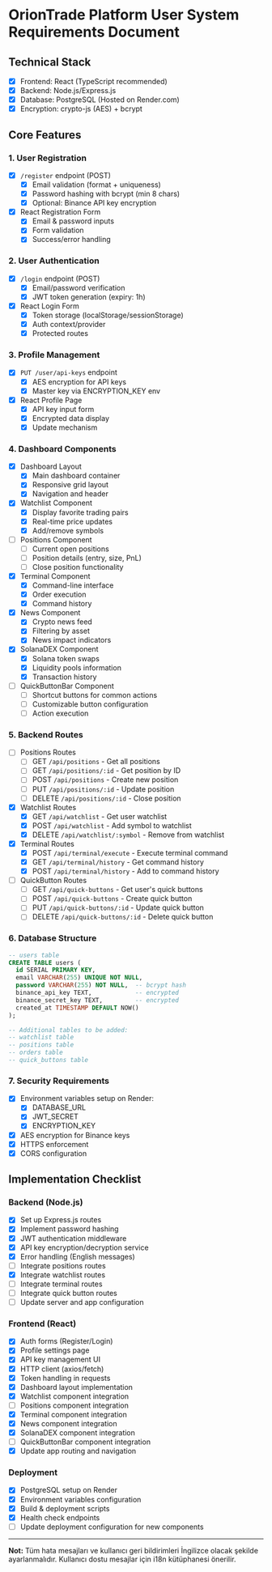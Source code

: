 # OrionTrade Platform User System Requirements Document

## Technical Stack
- [x] Frontend: React (TypeScript recommended)
- [x] Backend: Node.js/Express.js
- [x] Database: PostgreSQL (Hosted on Render.com)
- [x] Encryption: crypto-js (AES) + bcrypt

## Core Features

### 1. User Registration
- [x] `/register` endpoint (POST)
  - [x] Email validation (format + uniqueness)
  - [x] Password hashing with bcrypt (min 8 chars)
  - [x] Optional: Binance API key encryption
- [x] React Registration Form
  - [x] Email & password inputs
  - [x] Form validation
  - [x] Success/error handling

### 2. User Authentication
- [x] `/login` endpoint (POST)
  - [x] Email/password verification
  - [x] JWT token generation (expiry: 1h)
- [x] React Login Form
  - [x] Token storage (localStorage/sessionStorage)
  - [x] Auth context/provider
  - [x] Protected routes

### 3. Profile Management
- [x] `PUT /user/api-keys` endpoint
  - [x] AES encryption for API keys
  - [x] Master key via ENCRYPTION_KEY env
- [x] React Profile Page
  - [x] API key input form
  - [x] Encrypted data display
  - [x] Update mechanism

### 4. Dashboard Components
- [x] Dashboard Layout
  - [x] Main dashboard container
  - [x] Responsive grid layout
  - [x] Navigation and header
- [x] Watchlist Component
  - [x] Display favorite trading pairs
  - [x] Real-time price updates
  - [x] Add/remove symbols
- [ ] Positions Component
  - [ ] Current open positions
  - [ ] Position details (entry, size, PnL)
  - [ ] Close position functionality
- [x] Terminal Component
  - [x] Command-line interface
  - [x] Order execution
  - [x] Command history
- [x] News Component
  - [x] Crypto news feed
  - [x] Filtering by asset
  - [x] News impact indicators
- [x] SolanaDEX Component
  - [x] Solana token swaps
  - [x] Liquidity pools information
  - [x] Transaction history
- [ ] QuickButtonBar Component
  - [ ] Shortcut buttons for common actions
  - [ ] Customizable button configuration
  - [ ] Action execution

### 5. Backend Routes
- [ ] Positions Routes
  - [ ] GET `/api/positions` - Get all positions
  - [ ] GET `/api/positions/:id` - Get position by ID
  - [ ] POST `/api/positions` - Create new position
  - [ ] PUT `/api/positions/:id` - Update position
  - [ ] DELETE `/api/positions/:id` - Close position
- [x] Watchlist Routes
  - [x] GET `/api/watchlist` - Get user watchlist
  - [x] POST `/api/watchlist` - Add symbol to watchlist
  - [x] DELETE `/api/watchlist/:symbol` - Remove from watchlist
- [x] Terminal Routes
  - [x] POST `/api/terminal/execute` - Execute terminal command
  - [x] GET `/api/terminal/history` - Get command history
  - [x] POST `/api/terminal/history` - Add to command history
- [ ] QuickButton Routes
  - [ ] GET `/api/quick-buttons` - Get user's quick buttons
  - [ ] POST `/api/quick-buttons` - Create quick button
  - [ ] PUT `/api/quick-buttons/:id` - Update quick button
  - [ ] DELETE `/api/quick-buttons/:id` - Delete quick button

### 6. Database Structure
```sql
-- users table
CREATE TABLE users (
  id SERIAL PRIMARY KEY,
  email VARCHAR(255) UNIQUE NOT NULL,
  password VARCHAR(255) NOT NULL,  -- bcrypt hash
  binance_api_key TEXT,            -- encrypted
  binance_secret_key TEXT,         -- encrypted
  created_at TIMESTAMP DEFAULT NOW()
);

-- Additional tables to be added:
-- watchlist table
-- positions table
-- orders table
-- quick_buttons table
```

### 7. Security Requirements
- [x] Environment variables setup on Render:
  - [x] DATABASE_URL
  - [x] JWT_SECRET
  - [x] ENCRYPTION_KEY
- [x] AES encryption for Binance keys
- [x] HTTPS enforcement
- [x] CORS configuration

## Implementation Checklist

### Backend (Node.js)
- [x] Set up Express.js routes
- [x] Implement password hashing
- [x] JWT authentication middleware
- [x] API key encryption/decryption service
- [x] Error handling (English messages)
- [ ] Integrate positions routes
- [x] Integrate watchlist routes
- [ ] Integrate terminal routes
- [ ] Integrate quick button routes
- [ ] Update server and app configuration

### Frontend (React)
- [x] Auth forms (Register/Login)
- [x] Profile settings page
- [x] API key management UI
- [x] HTTP client (axios/fetch)
- [x] Token handling in requests
- [x] Dashboard layout implementation
- [x] Watchlist component integration
- [ ] Positions component integration
- [x] Terminal component integration
- [x] News component integration
- [x] SolanaDEX component integration
- [ ] QuickButtonBar component integration
- [x] Update app routing and navigation

### Deployment
- [x] PostgreSQL setup on Render
- [x] Environment variables configuration
- [x] Build & deployment scripts
- [x] Health check endpoints
- [ ] Update deployment configuration for new components

---

**Not:** Tüm hata mesajları ve kullanıcı geri bildirimleri İngilizce olacak şekilde ayarlanmalıdır. Kullanıcı dostu mesajlar için i18n kütüphanesi önerilir. 